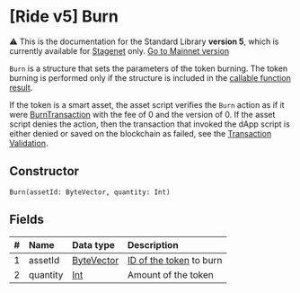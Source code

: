 # [Ride v5] Burn

:warning: This is the documentation for the Standard Library **version 5**, which is currently available for [Stagenet](/en/blockchain/blockchain-network/) only. [Go to Mainnet version](/en/ride/structures/script-actions/burn)

`Burn` is a structure that sets the parameters of the token burning. The token burning is performed only if the structure is included in the [callable function result](/en/ride/v5/functions/callable-function#invocation-result-2).

If the token is a smart asset, the asset script verifies the `Burn` action as if it were [BurnTransaction](/en/ride/v5/structures/transaction-structures/burn-transaction) with the fee of 0 and the version of 0. If the asset script denies the action, then the transaction that invoked the dApp script is either denied or saved on the blockchain as failed, see the [Transaction Validation](/en/blockchain/transaction/transaction-validation).

## Constructor

```ride
Burn(assetId: ByteVector, quantity: Int)
```

## Fields

| # | Name | Data type | Description |
| :--- | :--- | :--- | :--- |
| 1 | assetId | [ByteVector](/en/ride/v5/data-types/byte-vector) | [ID of the token](/en/blockchain/token/token-id) to burn |
| 2 | quantity | [Int](/en/ride/v5/data-types/int) | Amount of the token |